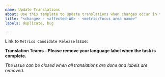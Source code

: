 ```yaml
---
name: Update Translations
about: Use this template to update translations when changes occur in the original WGs.
title: "<change> - <affected-WG> - <metric/focus area name>"
labels: duplicate, bug

---
```


Link to `Metrics Candidate Release` Issue: 

**Translation Teams - Please remove your language label when the task is complete.**

_The issue can be closed when all translations are done and labels are removed._
